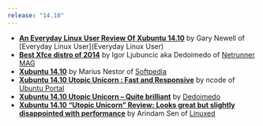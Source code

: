 ```yaml
---
release: "14.10"
---
```


- **[An Everyday Linux User Review Of Xubuntu 14.10](http://www.everydaylinuxuser.com/2015/01/an-everyday-linux-user-review-of.html)** by Gary Newell of [Everyday Linux User](Everyday Linux User)
- **[Best Xfce distro of 2014](http://netrunner-mag.com/best-xfce-distro-of-2014/)** by Igor Ljubuncic aka Dedoimedo of [Netrunner MAG](http://netrunner-mag.com/)
- **[Xubuntu 14.10](http://linux.softpedia.com/get/Linux-Distributions/Xubuntu-Utopic-Unicorn-103449.shtml)** by Marius Nestor of [Softpedia](http://news.softpedia.com/)
- **[Xubuntu 14.10 Utopic Unicorn : Fast and Responsive](http://ubuntuportal.com/2014/11/xubuntu-14-10-utopic-unicorn.html)** by ncode of [Ubuntu Portal](http://ubuntuportal.com/)
- **[Xubuntu 14.10 Utopic Unicorn – Quite brilliant](http://www.dedoimedo.com/computers/xubuntu-utopic.html)** by [Dedoimedo](http://www.dedoimedo.com/)
- **[Xubuntu 14.10 “Utopic Unicorn” Review: Looks great but slightly disappointed with performance](http://mylinuxexplore.blogspot.com/2014/11/xubuntu-1410-utopic-unicorn-review.html)** by Arindam Sen of [Linuxed](http://mylinuxexplore.blogspot.com/)
